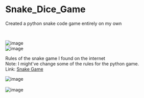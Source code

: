 # Snake_Dice_Game
<p>Created a python snake code game entirely on my own</p>
<br>

![image](https://github.com/WCARL12/Snake_Game_Python/assets/139624156/ef04ba8c-df85-4f37-8b12-88e5be88e38d)
<br>
![image](https://github.com/WCARL12/Snake_Game_Python/assets/139624156/e030017b-64e1-4dda-be76-21b1c5293441)



 Rules of the snake game I found on the internet <br/>
 Note: I might've change some of the rules for the python game. <br/>
 Link: <a href='https://dissonantsymphony.com/2015/04/21/snake-math-game/'>Snake Game</a>
 
![image](https://github.com/WCARL12/Snake_Game_Python/assets/139624156/162307f0-6f98-4b2b-b3e6-e11f72415b15)
<br>
<br>
![image](https://github.com/WCARL12/Snake_Game_Python/assets/139624156/a297df15-9826-4814-9ee1-2846b6f5ed8b)
